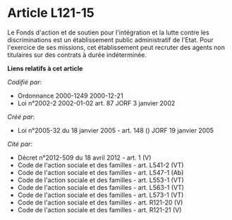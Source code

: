 # Article L121-15

Le Fonds d'action et de soutien pour l'intégration et la lutte contre les discriminations est un établissement public
administratif de l'Etat. Pour l'exercice de ses missions, cet établissement peut recruter des agents non titulaires sur des
contrats à durée indéterminée.

**Liens relatifs à cet article**

_Codifié par_:

  - Ordonnance 2000-1249 2000-12-21
  - Loi n°2002-2 2002-01-02 art. 87 JORF 3 janvier 2002

_Créé par_:

  - Loi n°2005-32 du 18 janvier 2005 - art. 148 () JORF 19 janvier 2005

_Cité par_:

  - Décret n°2012-509 du 18 avril 2012 - art. 1 (V)
  - Code de l'action sociale et des familles - art. L541-2 (VT)
  - Code de l'action sociale et des familles - art. L547-1 (Ab)
  - Code de l'action sociale et des familles - art. L553-1 (VT)
  - Code de l'action sociale et des familles - art. L563-1 (VT)
  - Code de l'action sociale et des familles - art. L573-1 (VT)
  - Code de l'action sociale et des familles - art. R121-20 (V)
  - Code de l'action sociale et des familles - art. R121-21 (V)
